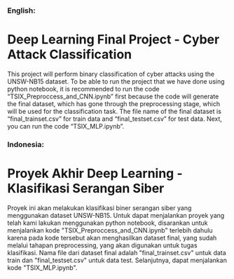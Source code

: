 ### English:
# Deep Learning Final Project - Cyber Attack Classification
This project will perform binary classification of cyber attacks using the UNSW-NB15 dataset. To be able to run the project that we have done using python notebook, it is recommended to run the code “TSIX_Preproccess_and_CNN.ipynb” first because the code will generate the final dataset, which has gone through the preprocessing stage, which will be used for the classification task. The file name of the final dataset is “final_trainset.csv” for train data and “final_testset.csv” for test data. Next, you can run the code “TSIX_MLP.ipynb”.

### Indonesia:
# Proyek Akhir Deep Learning - Klasifikasi Serangan Siber
Proyek ini akan melakukan klasifikasi biner serangan siber yang menggunakan dataset UNSW-NB15. Untuk dapat menjalankan proyek yang telah kami lakukan menggunakan python notebook, disarankan untuk menjalankan kode "TSIX_Preproccess_and_CNN.ipynb" terlebih dahulu karena pada kode tersebut akan menghasilkan dataset final, yang sudah melalui tahapan preprocessing, yang akan digunakan untuk tugas klasifikasi. Nama file dari dataset final adalah "final_trainset.csv" untuk data train dan "final_testset.csv" untuk data test. Selanjutnya, dapat menjalankan kode "TSIX_MLP.ipynb".
